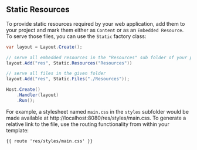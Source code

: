 ﻿## Static Resources

To provide static resources required by your web application, add them to your project
and mark them either as `Content` or as an `Embedded Resource`. To serve those files,
you can use the `Static` factory class:

```csharp
var layout = Layout.Create();

// serve all embedded resources in the "Resources" sub folder of your project
layout.Add("res", Static.Resources("Resources"))

// serve all files in the given folder
layout.Add("res", Static.Files("./Resources"));

Host.Create()
    .Handler(layout)
    .Run();
```

For example, a stylesheet named `main.css` in the `styles` subfolder would be made available at
http://localhost:8080/res/styles/main.css. To generate a relative link to the file, use the routing
functionality from within your template:

```html
{{ route 'res/styles/main.css' }}
```
